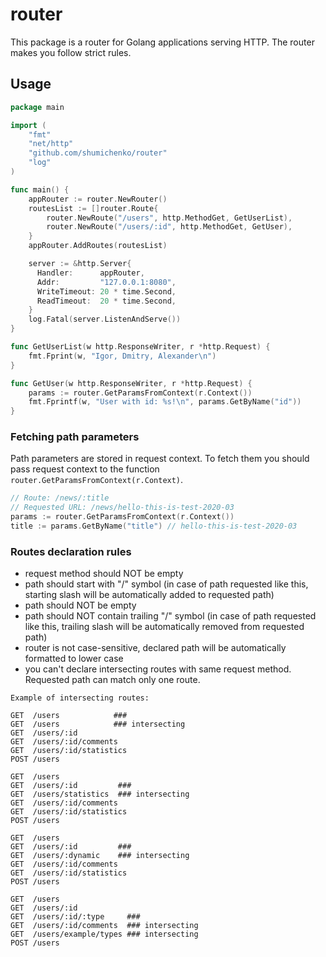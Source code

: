 # router
This package is a router for Golang applications serving HTTP.
The router makes you follow strict rules.

## Usage

```go
package main

import (
    "fmt"
    "net/http"
    "github.com/shumichenko/router"
    "log"
)

func main() {
    appRouter := router.NewRouter()
    routesList := []router.Route{
        router.NewRoute("/users", http.MethodGet, GetUserList),
        router.NewRoute("/users/:id", http.MethodGet, GetUser),
    }
    appRouter.AddRoutes(routesList)

    server := &http.Server{
      Handler:      appRouter,
      Addr:         "127.0.0.1:8080",
      WriteTimeout: 20 * time.Second,
      ReadTimeout:  20 * time.Second,
    }
    log.Fatal(server.ListenAndServe())
}

func GetUserList(w http.ResponseWriter, r *http.Request) {
    fmt.Fprint(w, "Igor, Dmitry, Alexander\n")
}

func GetUser(w http.ResponseWriter, r *http.Request) {
    params := router.GetParamsFromContext(r.Context())
    fmt.Fprintf(w, "User with id: %s!\n", params.GetByName("id"))
}
```

### Fetching path parameters
Path parameters are stored in request context. 
To fetch them you should pass request context to the function `router.GetParamsFromContext(r.Context)`.
```go
// Route: /news/:title
// Requested URL: /news/hello-this-is-test-2020-03
params := router.GetParamsFromContext(r.Context())
title := params.GetByName("title") // hello-this-is-test-2020-03
```

### Routes declaration rules
- request method should NOT be empty
- path should start with "/" symbol (in case of path requested like this,
  starting slash will be automatically added to requested path)
- path should NOT be empty
- path should NOT contain trailing "/" symbol (in case of path requested like this,
trailing slash will be automatically removed from requested path)
- router is not case-sensitive, declared path will be automatically formatted to lower case
- you can't declare intersecting routes with same request method. Requested path can match only one route.

```
Example of intersecting routes:    

GET  /users            ###
GET  /users            ### intersecting
GET  /users/:id
GET  /users/:id/comments
GET  /users/:id/statistics
POST /users

GET  /users
GET  /users/:id         ###
GET  /users/statistics  ### intersecting
GET  /users/:id/comments
GET  /users/:id/statistics
POST /users

GET  /users
GET  /users/:id         ###
GET  /users/:dynamic    ### intersecting
GET  /users/:id/comments
GET  /users/:id/statistics
POST /users

GET  /users
GET  /users/:id         
GET  /users/:id/:type     ###
GET  /users/:id/comments  ### intersecting
GET  /users/example/types ### intersecting
POST /users
  ```
